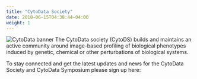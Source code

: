 ```yaml
---
title: "CytoData Society"
date: 2018-06-15T04:38:44-04:00
weight: 1
---
```


![CytoData banner](/./main_files/cytodata-banner.png) 
The CytoData society (CytoDS) builds and maintains an active community around image-based profiling of biological phenotypes induced by genetic, chemical or other perturbations of biological systems.

To stay connected and get the latest updates and news for the CytoData Society and CytoData Symposium please sign up here: